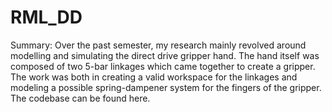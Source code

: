 # RML_DD
Summary: Over the past semester, my research mainly revolved around modelling and simulating the direct drive gripper hand. The hand itself was composed of two 5-bar linkages which came together to create a gripper. The work was both in creating a valid workspace for the linkages and modeling a possible spring-dampener system for the fingers of the gripper. The codebase can be found here.
